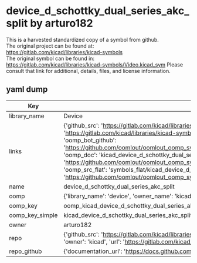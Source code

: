 # device_d_schottky_dual_series_akc_split by arturo182  
This is a harvested standardized copy of a symbol from github.  
The original project can be found at:  
https://gitlab.com/kicad/libraries/kicad-symbols  
The original symbol can be found in:
https://gitlab.com/kicad/libraries/kicad-symbols/Video.kicad_sym
Please consult that link for additional, details, files, and license information.  
## yaml dump  
| Key | Value |  
| --- | --- |  
| library_name | Device |  
| links | {'github_src': 'https://gitlab.com/kicad/libraries/kicad-symbols/Video.kicad_sym', 'github_src_repo': 'https://gitlab.com/kicad/libraries/kicad-symbols', 'oomp_bot': 'kicad_device_d_schottky_dual_series_akc_split/working', 'oomp_bot_github': 'https://github.com/oomlout/oomlout_oomp_symbol_bot/tree/main/kicad_device_d_schottky_dual_series_akc_split/working', 'oomp_doc': 'kicad_device_d_schottky_dual_series_akc_split/working', 'oomp_doc_github': 'https://github.com/oomlout/oomlout_oomp_symbol_doc/tree/main/kicad_device_d_schottky_dual_series_akc_split/working', 'oomp_src_flat': 'symbols_flat/kicad_device_d_schottky_dual_series_akc_split/working', 'oomp_src_flat_github': 'https://github.com/oomlout/oomlout_oomp_symbol_src/tree/main/kicad_device_d_schottky_dual_series_akc_split/working'} |  
| name | device_d_schottky_dual_series_akc_split |  
| oomp | {'library_name': 'device', 'owner_name': 'kicad', 'symbol_name': 'device_d_schottky_dual_series_akc_split'} |  
| oomp_key | oomp_kicad_device_d_schottky_dual_series_akc_split |  
| oomp_key_simple | kicad_device_d_schottky_dual_series_akc_split |  
| owner | arturo182 |  
| repo | {'github_src': 'https://gitlab.com/kicad/libraries/kicad-symbols/Video.kicad_sym', 'name': 'libraries/kicad-symbols', 'owner': 'kicad', 'url': 'https://gitlab.com/kicad/libraries/kicad-symbols'} |  
| repo_github | {'documentation_url': 'https://docs.github.com/rest/repos/repos#get-a-repository', 'message': 'Not Found'} |  

